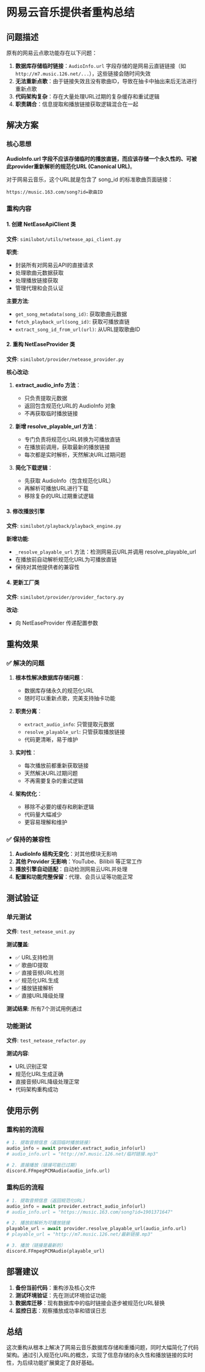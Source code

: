 # 网易云音乐提供者重构总结

## 问题描述

原有的网易云点歌功能存在以下问题：

1. **数据库存储临时链接**：`AudioInfo.url` 字段存储的是网易云直链链接（如 `http://m7.music.126.net/...`），这些链接会随时间失效
2. **无法重新点歌**：由于链接失效且没有歌曲ID，导致在抽卡中抽出来后无法进行重新点歌
3. **代码架构复杂**：存在大量处理URL过期的复杂缓存和重试逻辑
4. **职责耦合**：信息提取和播放链接获取逻辑混合在一起

## 解决方案

### 核心思想

**AudioInfo.url 字段不应该存储临时的播放直链，而应该存储一个永久性的、可被此provider重新解析的规范化URL (Canonical URL)**。

对于网易云音乐，这个URL就是包含了 song_id 的标准歌曲页面链接：
```
https://music.163.com/song?id=歌曲ID
```

### 重构内容

#### 1. 创建 NetEaseApiClient 类

**文件**: `similubot/utils/netease_api_client.py`

**职责**:
- 封装所有对网易云API的直接请求
- 处理歌曲元数据获取
- 处理播放链接获取
- 管理代理和会员认证

**主要方法**:
- `get_song_metadata(song_id)`: 获取歌曲元数据
- `fetch_playback_url(song_id)`: 获取可播放直链
- `extract_song_id_from_url(url)`: 从URL提取歌曲ID

#### 2. 重构 NetEaseProvider 类

**文件**: `similubot/provider/netease_provider.py`

**核心改动**:

1. **extract_audio_info 方法**：
   - 只负责提取元数据
   - 返回包含规范化URL的 AudioInfo 对象
   - 不再获取临时播放链接

2. **新增 resolve_playable_url 方法**：
   - 专门负责将规范化URL转换为可播放直链
   - 在播放前调用，获取最新的播放链接
   - 每次都是实时解析，天然解决URL过期问题

3. **简化下载逻辑**：
   - 先获取 AudioInfo（包含规范化URL）
   - 再解析可播放URL进行下载
   - 移除复杂的URL过期重试逻辑

#### 3. 修改播放引擎

**文件**: `similubot/playback/playback_engine.py`

**新增功能**:
- `_resolve_playable_url` 方法：检测网易云URL并调用 resolve_playable_url
- 在播放前自动解析规范化URL为可播放直链
- 保持对其他提供者的兼容性

#### 4. 更新工厂类

**文件**: `similubot/provider/provider_factory.py`

**改动**:
- 向 NetEaseProvider 传递配置参数

## 重构效果

### ✅ 解决的问题

1. **根本性解决数据库存储问题**：
   - 数据库存储永久的规范化URL
   - 随时可以重新点歌，完美支持抽卡功能

2. **职责分离**：
   - `extract_audio_info`: 只管提取元数据
   - `resolve_playable_url`: 只管获取播放链接
   - 代码更清晰，易于维护

3. **实时性**：
   - 每次播放前都重新获取链接
   - 天然解决URL过期问题
   - 不再需要复杂的重试逻辑

4. **架构优化**：
   - 移除不必要的缓存和刷新逻辑
   - 代码量大幅减少
   - 更容易理解和维护

### ✅ 保持的兼容性

1. **AudioInfo 结构无变化**：对其他模块无影响
2. **其他 Provider 无影响**：YouTube、Bilibili 等正常工作
3. **播放引擎自动适配**：自动检测网易云URL并处理
4. **配置和功能完整保留**：代理、会员认证等功能正常

## 测试验证

### 单元测试

**文件**: `test_netease_unit.py`

**测试覆盖**:
- ✅ URL支持检测
- ✅ 歌曲ID提取
- ✅ 直接音频URL检测
- ✅ 规范化URL生成
- ✅ 播放链接解析
- ✅ 直接URL降级处理

**测试结果**: 所有7个测试用例通过

### 功能测试

**文件**: `test_netease_refactor.py`

**测试内容**:
- URL识别正常
- 规范化URL生成正确
- 直接音频URL降级处理正常
- 代码架构重构成功

## 使用示例

### 重构前的流程
```python
# 1. 提取音频信息（返回临时播放链接）
audio_info = await provider.extract_audio_info(url)
# audio_info.url = "http://m7.music.126.net/临时链接.mp3"

# 2. 直接播放（链接可能已过期）
discord.FFmpegPCMAudio(audio_info.url)
```

### 重构后的流程
```python
# 1. 提取音频信息（返回规范化URL）
audio_info = await provider.extract_audio_info(url)
# audio_info.url = "https://music.163.com/song?id=1901371647"

# 2. 播放前解析为可播放链接
playable_url = await provider.resolve_playable_url(audio_info.url)
# playable_url = "http://m7.music.126.net/最新链接.mp3"

# 3. 播放（链接是最新的）
discord.FFmpegPCMAudio(playable_url)
```

## 部署建议

1. **备份当前代码**：重构涉及核心文件
2. **测试环境验证**：先在测试环境验证功能
3. **数据库迁移**：现有数据库中的临时链接会逐步被规范化URL替换
4. **监控日志**：观察播放成功率和错误日志

## 总结

这次重构从根本上解决了网易云音乐数据库存储和重播问题，同时大幅简化了代码架构。通过引入规范化URL的概念，实现了信息存储的永久性和播放链接的实时性，为后续功能扩展奠定了良好基础。
